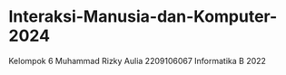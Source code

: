 # Interaksi-Manusia-dan-Komputer-2024

Kelompok 6
Muhammad Rizky Aulia 
2209106067
Informatika B 2022

